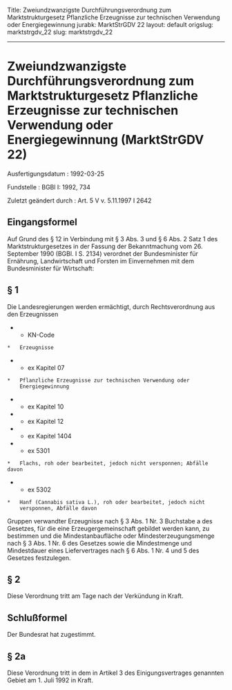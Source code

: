 Title: Zweiundzwanzigste Durchführungsverordnung zum Marktstrukturgesetz Pflanzliche
  Erzeugnisse zur technischen Verwendung oder Energiegewinnung
jurabk: MarktStrGDV 22
layout: default
origslug: marktstrgdv_22
slug: marktstrgdv_22

---

# Zweiundzwanzigste Durchführungsverordnung zum Marktstrukturgesetz Pflanzliche Erzeugnisse zur technischen Verwendung oder Energiegewinnung (MarktStrGDV 22)

Ausfertigungsdatum
:   1992-03-25

Fundstelle
:   BGBl I: 1992, 734

Zuletzt geändert durch
:   Art. 5 V v. 5.11.1997 I 2642


## Eingangsformel

Auf Grund des § 12 in Verbindung mit § 3 Abs. 3 und § 6 Abs. 2 Satz 1
des Marktstrukturgesetzes in der Fassung der Bekanntmachung vom 26.
September 1990 (BGBl. I S. 2134) verordnet der Bundesminister für
Ernährung, Landwirtschaft und Forsten im Einvernehmen mit dem
Bundesminister für Wirtschaft:


## § 1

Die Landesregierungen werden ermächtigt, durch Rechtsverordnung aus
den Erzeugnissen

*    *   KN-Code

    *   Erzeugnisse


*    *   ex Kapitel 07

    *   Pflanzliche Erzeugnisse zur technischen Verwendung oder
        Energiegewinnung


*    *   ex Kapitel 10


*    *   ex Kapitel 12


*    *   ex Kapitel 1404


*    *   ex 5301

    *   Flachs, roh oder bearbeitet, jedoch nicht versponnen; Abfälle davon


*    *   ex 5302

    *   Hanf (Cannabis sativa L.), roh oder bearbeitet, jedoch nicht
        versponnen, Abfälle davon



Gruppen verwandter Erzeugnisse nach § 3 Abs. 1 Nr. 3 Buchstabe a des
Gesetzes, für die eine Erzeugergemeinschaft gebildet werden kann, zu
bestimmen und die Mindestanbaufläche oder Mindesterzeugungsmenge nach
§ 3 Abs. 1 Nr. 6 des Gesetzes sowie die Mindestmenge und Mindestdauer
eines Liefervertrages nach § 6 Abs. 1 Nr. 4 und 5 des Gesetzes
festzulegen.


## § 2

Diese Verordnung tritt am Tage nach der Verkündung in Kraft.


## Schlußformel

Der Bundesrat hat zugestimmt.


## § 2a

Diese Verordnung tritt in dem in Artikel 3 des Einigungsvertrages
genannten Gebiet am 1. Juli 1992 in Kraft.

